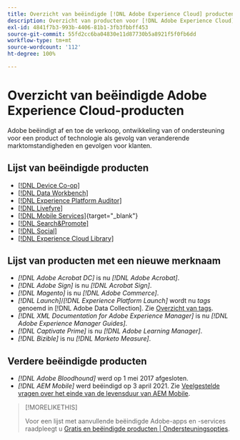 ```yaml
---
title: Overzicht van beëindigde [!DNL Adobe Experience Cloud] producten
description: Overzicht van producten voor [!DNL Adobe Experience Cloud] en [!DNL Adobe Experience Platform] die zijn beëindigd, buiten gebruik gesteld of aan het eind van hun levensduur
exl-id: 4841f7b3-993b-4406-81b1-3fb3fbbff453
source-git-commit: 55fd2cc6ba04830e11d87730b5a8921f5f0fb6dd
workflow-type: tm+mt
source-wordcount: '112'
ht-degree: 100%

---
```


# Overzicht van beëindigde Adobe Experience Cloud-producten

Adobe beëindigt af en toe de verkoop, ontwikkeling van of ondersteuning voor een product of technologie als gevolg van veranderende marktomstandigheden en gevolgen voor klanten.

## Lijst van beëindigde producten

* [[!DNL Device Co-op]](device-co-op.md)
* [[!DNL Data Workbench]](data-workbench.md)
* [[!DNL Experience Platform Auditor]](auditor.md)
* [[!DNL Livefyre]](livefyre.md)
* [[!DNL Mobile Services]](https://experienceleague.adobe.com/docs/mobile-services/using/eol.html?lang=nl){target="_blank"}
* [[!DNL Search&Promote]](search-promote.md)
* [[!DNL Social]](social.md)
* [[!DNL Experience Cloud Library]](experience-cloud-library.md)

<!--
## Notifications of upcoming products to be discontinued

* [!DNL Data Workbench] end-of-life date is **December 31, 2023**. [Link]

-->

## Lijst van producten met een nieuwe merknaam

* *[!DNL Adobe Acrobat DC]* is nu *[!DNL Adobe Acrobat]*.
* *[!DNL Adobe Sign]* is nu *[!DNL Acrobat Sign]*.
* *[!DNL Magento]* is nu *[!DNL Adobe Commerce]*.
* *[!DNL Launch]*/*[!DNL Experience Platform Launch]* wordt nu *tags* genoemd in [!DNL Adobe Data Collection]. Zie [Overzicht van tags](https://experienceleague.adobe.com/docs/experience-platform/tags/home.html?lang=nl).
* *[!DNL XML Documentation for Adobe Experience Manager]* is nu *[!DNL Adobe Experience Manager Guides]*.
* *[!DNL Captivate Prime]* is nu *[!DNL Adobe Learning Manager]*.
* *[!DNL Bizible]* is nu *[!DNL Marketo Measure]*.

## Verdere beëindigde producten

* *[!DNL Adobe Bloodhound]* werd op 1 mei 2017 afgesloten.
* *[!DNL AEM Mobile]* werd beëindigd op 3 april 2021. Zie [Veelgestelde vragen over het einde van de levensduur van AEM Mobile](https://helpx.adobe.com/nl/digital-publishing-solution/help/aem-mobile-end-of-life-faq.html).

>[!MORELIKETHIS]
>
>Voor een lijst met aanvullende beëindigde Adobe-apps en -services raadpleegt u [Gratis en beëindigde producten | Ondersteuningsopties](https://helpx.adobe.com/nl/support/programs/support-options-free-discontinued-apps-services.html).
